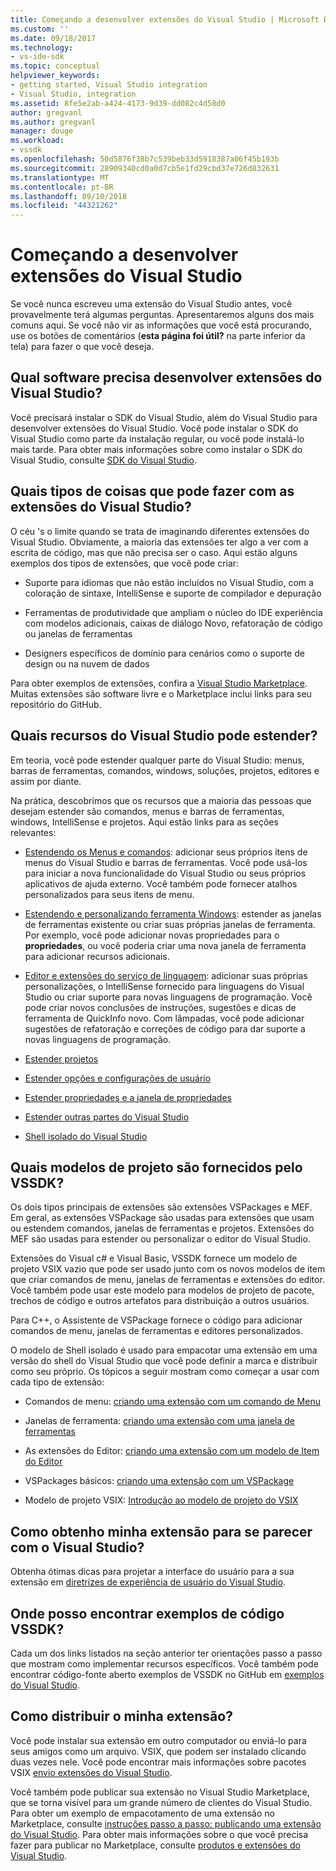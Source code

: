 ```yaml
---
title: Começando a desenvolver extensões do Visual Studio | Microsoft Docs
ms.custom: ''
ms.date: 09/18/2017
ms.technology:
- vs-ide-sdk
ms.topic: conceptual
helpviewer_keywords:
- getting started, Visual Studio integration
- Visual Studio, integration
ms.assetid: 8fe5e2ab-a424-4173-9d39-dd082c4d58d0
author: gregvanl
ms.author: gregvanl
manager: douge
ms.workload:
- vssdk
ms.openlocfilehash: 50d5876f38b7c539beb33d5918387a06f45b193b
ms.sourcegitcommit: 28909340cd0a0d7cb5e1fd29cbd37e726d832631
ms.translationtype: MT
ms.contentlocale: pt-BR
ms.lasthandoff: 09/10/2018
ms.locfileid: "44321262"
---
```

# <a name="starting-to-develop-visual-studio-extensions"></a>Começando a desenvolver extensões do Visual Studio
Se você nunca escreveu uma extensão do Visual Studio antes, você provavelmente terá algumas perguntas. Apresentaremos alguns dos mais comuns aqui. Se você não vir as informações que você está procurando, use os botões de comentários (**esta página foi útil?** na parte inferior da tela) para fazer o que você deseja.

## <a name="what-software-do-i-need-to-develop-visual-studio-extensions"></a>Qual software precisa desenvolver extensões do Visual Studio?
 Você precisará instalar o SDK do Visual Studio, além do Visual Studio para desenvolver extensões do Visual Studio. Você pode instalar o SDK do Visual Studio como parte da instalação regular, ou você pode instalá-lo mais tarde. Para obter mais informações sobre como instalar o SDK do Visual Studio, consulte [SDK do Visual Studio](../extensibility/visual-studio-sdk.md).

## <a name="what-kinds-of-things-can-i-do-with-visual-studio-extensions"></a>Quais tipos de coisas que pode fazer com as extensões do Visual Studio?
 O céu 's o limite quando se trata de imaginando diferentes extensões do Visual Studio. Obviamente, a maioria das extensões ter algo a ver com a escrita de código, mas que não precisa ser o caso. Aqui estão alguns exemplos dos tipos de extensões, que você pode criar:

-   Suporte para idiomas que não estão incluídos no Visual Studio, com a coloração de sintaxe, IntelliSense e suporte de compilador e depuração

-   Ferramentas de produtividade que ampliam o núcleo do IDE experiência com modelos adicionais, caixas de diálogo Novo, refatoração de código ou janelas de ferramentas

-   Designers específicos de domínio para cenários como o suporte de design ou na nuvem de dados

 Para obter exemplos de extensões, confira a [Visual Studio Marketplace](https://marketplace.visualstudio.com/vs). Muitas extensões são software livre e o Marketplace inclui links para seu repositório do GitHub.

## <a name="which-visual-studio-features-can-i-extend"></a>Quais recursos do Visual Studio pode estender?
 Em teoria, você pode estender qualquer parte do Visual Studio: menus, barras de ferramentas, comandos, windows, soluções, projetos, editores e assim por diante.

 Na prática, descobrimos que os recursos que a maioria das pessoas que desejam estender são comandos, menus e barras de ferramentas, windows, IntelliSense e projetos. Aqui estão links para as seções relevantes:

-   [Estendendo os Menus e comandos](../extensibility/extending-menus-and-commands.md): adicionar seus próprios itens de menus do Visual Studio e barras de ferramentas. Você pode usá-los para iniciar a nova funcionalidade do Visual Studio ou seus próprios aplicativos de ajuda externo. Você também pode fornecer atalhos personalizados para seus itens de menu.

-   [Estendendo e personalizando ferramenta Windows](../extensibility/extending-and-customizing-tool-windows.md): estender as janelas de ferramentas existente ou criar suas próprias janelas de ferramenta. Por exemplo, você pode adicionar novas propriedades para o **propriedades**, ou você poderia criar uma nova janela de ferramenta para adicionar recursos adicionais.

-   [Editor e extensões do serviço de linguagem](../extensibility/editor-and-language-service-extensions.md): adicionar suas próprias personalizações, o IntelliSense fornecido para linguagens do Visual Studio ou criar suporte para novas linguagens de programação. Você pode criar novos conclusões de instruções, sugestões e dicas de ferramenta de QuickInfo novo. Com lâmpadas, você pode adicionar sugestões de refatoração e correções de código para dar suporte a novas linguagens de programação.

-   [Estender projetos](../extensibility/extending-projects.md)

-   [Estender opções e configurações de usuário](../extensibility/extending-user-settings-and-options.md)

-   [Estender propriedades e a janela de propriedades](../extensibility/extending-properties-and-the-property-window.md)

-   [Estender outras partes do Visual Studio](../extensibility/extending-other-parts-of-visual-studio.md)

-   [Shell isolado do Visual Studio](../extensibility/visual-studio-isolated-shell.md)

##  <a name="BKMK_ProjectTemplate"></a> Quais modelos de projeto são fornecidos pelo VSSDK?
 Os dois tipos principais de extensões são extensões VSPackages e MEF. Em geral, as extensões VSPackage são usadas para extensões que usam ou estendem comandos, janelas de ferramentas e projetos. Extensões do MEF são usadas para estender ou personalizar o editor do Visual Studio.

 Extensões do Visual c# e Visual Basic, VSSDK fornece um modelo de projeto VSIX vazio que pode ser usado junto com os novos modelos de item que criar comandos de menu, janelas de ferramentas e extensões do editor. Você também pode usar este modelo para modelos de projeto de pacote, trechos de código e outros artefatos para distribuição a outros usuários.

 Para C++, o Assistente de VSPackage fornece o código para adicionar comandos de menu, janelas de ferramentas e editores personalizados.

 O modelo de Shell isolado é usado para empacotar uma extensão em uma versão do shell do Visual Studio que você pode definir a marca e distribuir como seu próprio. Os tópicos a seguir mostram como começar a usar com cada tipo de extensão:

-   Comandos de menu: [criando uma extensão com um comando de Menu](../extensibility/creating-an-extension-with-a-menu-command.md)

-   Janelas de ferramenta: [criando uma extensão com uma janela de ferramentas](../extensibility/creating-an-extension-with-a-tool-window.md)

-   As extensões do Editor: [criando uma extensão com um modelo de Item do Editor](../extensibility/creating-an-extension-with-an-editor-item-template.md)

-   VSPackages básicos: [criando uma extensão com um VSPackage](../extensibility/creating-an-extension-with-a-vspackage.md)

-   Modelo de projeto VSIX: [Introdução ao modelo de projeto do VSIX](../extensibility/getting-started-with-the-vsix-project-template.md)

## <a name="how-do-i-get-my-extension-to-look-like-visual-studio"></a>Como obtenho minha extensão para se parecer com o Visual Studio?
 Obtenha ótimas dicas para projetar a interface do usuário para a sua extensão em [diretrizes de experiência de usuário do Visual Studio](../extensibility/ux-guidelines/visual-studio-user-experience-guidelines.md).

## <a name="where-can-i-find-examples-of-vssdk-code"></a>Onde posso encontrar exemplos de código VSSDK?
 Cada um dos links listados na seção anterior ter orientações passo a passo que mostram como implementar recursos específicos. Você também pode encontrar código-fonte aberto exemplos de VSSDK no GitHub em [exemplos do Visual Studio](https://github.com/Microsoft/VSSDK-Extensibility-Samples).

## <a name="how-can-i-distribute-my-extension"></a>Como distribuir o minha extensão?
 Você pode instalar sua extensão em outro computador ou enviá-lo para seus amigos como um arquivo. VSIX, que podem ser instalado clicando duas vezes nele. Você pode encontrar mais informações sobre pacotes VSIX [envio extensões do Visual Studio](../extensibility/shipping-visual-studio-extensions.md).

 Você também pode publicar sua extensão no Visual Studio Marketplace, que se torna visível para um grande número de clientes do Visual Studio. Para obter um exemplo de empacotamento de uma extensão no Marketplace, consulte [instruções passo a passo: publicando uma extensão do Visual Studio](../extensibility/walkthrough-publishing-a-visual-studio-extension.md). Para obter mais informações sobre o que você precisa fazer para publicar no Marketplace, consulte [produtos e extensões do Visual Studio](/azure/devops/extend/overview?view=vsts).
